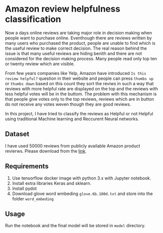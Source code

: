 # Amazon review helpfulness classification

Now a days online reviews are taking major role in decision making when people want to purchase online.
Eventhough there are reviews written by many users who purchased the product, people are unable to find which is the useful review to make correct decision. The real reason behind the issue is that many useful reviews are hiding benith and there are not considered for the decision making process. Many people read only top ten or twenty review which are visible.

  From few years companies like Yelp, Amazon have introduced `Is this review helpful?` question in their website and people can press `thumbs up` or `thumbs down` based on this count they sort the reviws in such a way that reviews with more helpful rate are displayed on the top and the reviews with less helpful votes will be in the buttom. The problem with this mechanism is that people give votes only to the top reviews, reviews which are in button do not receive any votes weven though they are good reviews.
  
  In this project, I have tried to classify the reviews as Helpful or not Helpful using traditional Machine learning and Reccurent Neural networks.
  
 ## Dataset
 I have used 50000 reviews from publicly available Amazon product revierws. Please download from the [link](http://jmcauley.ucsd.edu/data/amazon/).
 
 ## Requirements
 1. Use tensorflow docker image with python 3.x with Jupyter notebook.
 2. Install extra libraries Keras and sklearn.
 3. Install pydot
 4. Download glove word wmbeding `glove.6b.100d.txt` and store into the folder `word_embeding`
 
 ## Usage
 Run the notebook and the final model will be stored in `model` directory.
 
